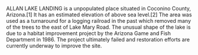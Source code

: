 ALLAN LAKE LANDING is a unpopulated place situated in Coconino County, Arizona.[1] It has an estimated elevation of above sea level.[2] The area was used as a turnaround for a logging railroad in the past which removed many of the trees to the east of Lake Mary Road. The unusual shape of the lake is due to a habitat improvement project by the Arizona Game and Fish Department in 1986. The project ultimately failed and restoration efforts are currently underway to improve the site.
